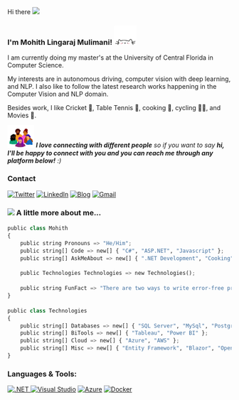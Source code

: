 Hi there <img src="https://github.com/mohithlm081997/mohithlm97/blob/main/6ZFR.gif" width="25px">
<h3>I'm Mohith Lingaraj Mulimani! <img src="https://github.com/VijayPrakashReddy-k/VijayPrakashReddy-k/blob/master/Images/logo.gif" width="50"></h3>
I am currently doing my master's at the University of Central Florida in Computer Science.

My interests are in autonomous driving, computer vision with deep learning, and NLP. I also like to follow the latest research works happening in the Computer Vision and NLP domain.

Besides work, I like Cricket 🏏, Table Tennis 🏓, cooking 🥘, cycling 🚴‍♀️, and Movies 🎥.

<img src="https://github.com/VijayPrakashReddy-k/VijayPrakashReddy-k/blob/master/Images/people.gif" width="60"> <em><b>I love connecting with different people</b> so if you want to say <b>hi, I'll be happy to connect with you and you can reach me through any platform below!</b> :)</em>
<h3>Contact</h3>
<p>
  <a href="https://twitter.com/K_VijayPrakash" target="_blank"><img alt="Twitter" src="https://img.shields.io/badge/twitter-%231DA1F2.svg?&style=for-the-badge&logo=twitter&logoColor=white" /></a> 
  <a href="https://www.linkedin.com/in/vijayprakash-reddy-kovuru-ab3740166/" target="_blank"><img alt="LinkedIn" src="https://img.shields.io/badge/linkedin-%230077B5.svg?&style=for-the-badge&logo=linkedin&logoColor=white" /></a>
  <a href="https://www.vijayprakashk.com/" target="_blank"> <img alt="Blog" src="https://img.shields.io/badge/Blogger-FF5722?style=for-the-badge&logo=blogger&logoColor=white"/></a>
  <a href="mailto:kovuru.vijayprakash@gmail.com"> <img alt="Gmail" src="https://img.shields.io/badge/Gmail-D14836?style=for-the-badge&logo=gmail&logoColor=white" />
     </a>
</p>

### <img src="https://media.giphy.com/media/VgCDAzcKvsR6OM0uWg/giphy.gif" width="50"> A little more about me...  

```python
public class Mohith
{
    public string Pronouns => "He/Him";
    public string[] Code => new[] { "C#", "ASP.NET", "Javascript" };
    public string[] AskMeAbout => new[] { ".NET Development", "Cooking", "Photography" };
    
    public Technologies Technologies => new Technologies();

    public string FunFact => "There are two ways to write error-free programs; only the third one works";
}

public class Technologies
{
    public string[] Databases => new[] { "SQL Server", "MySql", "PostgreSQL" };
    public string[] BiTools => new[] { "Tableau", "Power BI" };
    public string[] Cloud => new[] { "Azure", "AWS" };
    public string[] Misc => new[] { "Entity Framework", "Blazor", "OpenCV" };
}

```

<h3 align="left">Languages & Tools:</h3>
<p align="left">
<a href="https://dotnet.microsoft.com/" target="_blank"> <img src="https://img.shields.io/badge/.NET-512BD4?style=for-the-badge&logo=.net&logoColor=white" alt=".NET" /> </a>
<a href="https://visualstudio.microsoft.com/" target="_blank"> <img alt="Visual Studio" src="https://img.shields.io/badge/Visual_Studio-5C2D91.svg?style=for-the-badge&logo=visual-studio&logoColor=white" /></a>
<a href="https://azure.microsoft.com/" target="_blank"> <img alt="Azure" src="https://img.shields.io/badge/Azure-0089D6.svg?style=for-the-badge&logo=microsoft-azure&logoColor=white" /></a>
<a href="https://www.docker.com/" target="_blank"> <img alt="Docker" src="https://img.shields.io/badge/docker-%230db7ed.svg?style=for-the-badge&logo=docker&logoColor=white"/></a>

</p>

